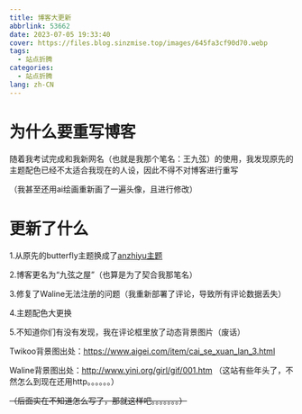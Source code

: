 ```yaml
---
title: 博客大更新
abbrlink: 53662
date: 2023-07-05 19:33:40
cover: https://files.blog.sinzmise.top/images/645fa3cf90d70.webp
tags:
  - 站点折腾
categories: 
  - 站点折腾
lang: zh-CN
---
```

# 为什么要重写博客
随着我考试完成和我新网名（也就是我那个笔名：王九弦）的使用，我发现原先的主题配色已经不太适合我现在的人设，因此不得不对博客进行重写

<psw>（我甚至还用ai绘画重新画了一遍头像，且进行修改）</psw>

# 更新了什么
1.从原先的butterfly主题换成了[anzhiyu主题](https://github.com/anzhiyu-c/hexo-theme-anzhiyu)

2.博客更名为“九弦之屋”（也算是为了契合我那笔名）

3.修复了Waline无法注册的问题（我重新部署了评论，导致所有评论数据丢失）

4.主题配色大更换

5.不知道你们有没有发现，我在评论框里放了动态背景图片<psw>（废话）</psw>

Twikoo背景图出处：https://www.aigei.com/item/cai_se_xuan_lan_3.html

Waline背景图出处：http://www.yini.org/girl/gif/001.htm <psw>（这站有些年头了，不然怎么到现在还用http。。。。。。）</psw>

~~（后面实在不知道怎么写了，那就这样吧。。。。。。。）~~